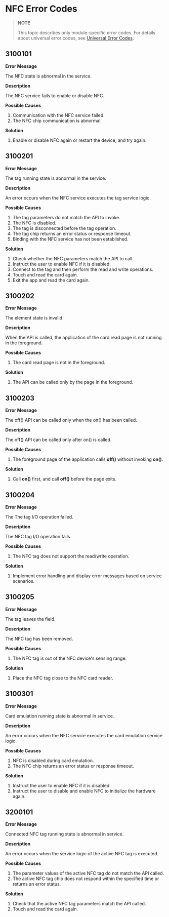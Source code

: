 # NFC Error Codes

> **NOTE**
>
> This topic describes only module-specific error codes. For details about universal error codes, see [Universal Error Codes](../errorcode-universal.md).

## 3100101

**Error Message**

The NFC state is abnormal in the service.

**Description**

The NFC service fails to enable or disable NFC.

**Possible Causes**

1. Communication with the NFC service failed.
2. The NFC chip communication is abnormal.

**Solution**

1. Enable or disable NFC again or restart the device, and try again.

## 3100201

**Error Message**

The tag running state is abnormal in the service.

**Description**

An error occurs when the NFC service executes the tag service logic.

**Possible Causes**
1. The tag parameters do not match the API to invoke.
2. The NFC is disabled.
3. The tag is disconnected before the tag operation.
4. The tag chip returns an error status or response timeout.
5. Binding with the NFC service has not been established.

**Solution**
1. Check whether the NFC parameters match the API to call.
2. Instruct the user to enable NFC if it is disabled.
3. Connect to the tag and then perform the read and write operations.
4. Touch and read the card again.
5. Exit the app and read the card again.

## 3100202

**Error Message**

The element state is invalid.

**Description**

When the API is called, the application of the card read page is not running in the foreground.

**Possible Causes**
1. The card read page is not in the foreground.

**Solution**
1. The API can be called only by the page in the foreground.

## 3100203

**Error Message**

The off() API can be called only when the on() has been called.

**Description**

The off() API can be called only after on() is called.

**Possible Causes**
1. The foreground page of the application calls **off()** without invoking **on()**.

**Solution**
1. Call **on()** first, and call **off()** before the page exits.

## 3100204

**Error Message**

The The tag I/O operation failed.

**Description**

The NFC tag I/O operation fails.

**Possible Causes**
1. The NFC tag does not support the read/write operation.

**Solution**
1. Implement error handling and display error messages based on service scenarios.

## 3100205

**Error Message**

The tag leaves the field.

**Description**

The NFC tag has been removed.

**Possible Causes**
1. The NFC tag is out of the NFC device's sensing range.

**Solution**
1. Place the NFC tag close to the NFC card reader.
   
## 3100301

**Error Message**

Card emulation running state is abnormal in service.

**Description**

An error occurs when the NFC service executes the card emulation service logic.

**Possible Causes**
1. NFC is disabled during card emulation.
2. The NFC chip returns an error status or response timeout.

**Solution**
1. Instruct the user to enable NFC if it is disabled.
2. Instruct the user to disable and enable NFC to initialize the hardware again.

## 3200101

**Error Message**

Connected NFC tag running state is abnormal in service.

**Description**

An error occurs when the service logic of the active NFC tag is executed.

**Possible Causes**
1. The parameter values of the active NFC tag do not match the API called.
2. The active NFC tag chip does not respond within the specified time or returns an error status.

**Solution**
1. Check that the active NFC tag parameters match the API called.
2. Touch and read the card again.
